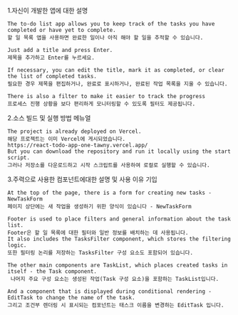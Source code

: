 1.자신이 개발한 앱에 대한 설명

    The to-do list app allows you to keep track of the tasks you have completed or have yet to complete. 
    할 일 목록 앱을 사용하면 완료한 일이나 아직 해야 할 일을 추적할 수 있습니다.
    
    Just add a title and press Enter. 
    제목을 추가하고 Enter를 누르세요.
    
    If necessary, you can edit the title, mark it as completed, or clear the list of completed tasks. 
    필요한 경우 제목을 편집하거나, 완료로 표시하거나, 완료된 작업 목록을 지울 수 있습니다.
    
    There is also a filter to make it easier to track the progress
    프로세스 진행 상황을 보다 편리하게 모니터링할 수 있도록 필터도 제공됩니다.

2.소스 빌드 및 실행 방법 메뉴얼

    The project is already deployed on Vercel.
    해당 프로젝트는 이미 Vercel에 게시되었습니다.
    https://react-todo-app-one-tawny.vercel.app/
    But you can download the repository and run it locally using the start script.
    그러나 저장소를 다운로드하고 시작 스크립트를 사용하여 로컬로 실행할 수 있습니다.

3.주력으로 사용한 컴포넌트에대한 설명 및 사용 이유 기입

    At the top of the page, there is a form for creating new tasks - NewTaskForm
    페이지 상단에는 새 작업을 생성하기 위한 양식이 있습니다 - NewTaskForm

    Footer is used to place filters and general information about the task list.
    Footer은 할 일 목록에 대한 필터와 일반 정보를 배치하는 데 사용됩니다.
    It also includes the TasksFilter component, which stores the filtering logic.
    또한 필터링 논리를 저장하는 TasksFilter 구성 요소도 포함되어 있습니다.

    The other main components are TaskList, which places created tasks in itself - the Task component.
     나머지 주요 구성 요소는 생성된 작업(Task 구성 요소)을 포함하는 TaskList입니다.

    And a component that is displayed during conditional rendering - EditTask to change the name of the task.
    그리고 조건부 렌더링 시 표시되는 컴포넌트는 태스크 이름을 변경하는 EditTask 입니다.

    
    
 
